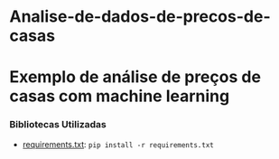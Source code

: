 # Analise-de-dados-de-precos-de-casas
# Exemplo de análise de preços de casas com machine learning 

### Bibliotecas Utilizadas
- [requirements.txt](src/requirements.txt): `pip install -r requirements.txt`
